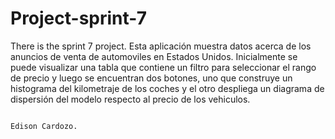 # Project-sprint-7
There is the sprint 7 project.
Esta aplicación muestra datos acerca de los anuncios de venta de automoviles en Estados Unidos. Inicialmente se puede visualizar una tabla que contiene un filtro para seleccionar el rango de precio y luego se encuentran dos botones, uno que construye un histograma del kilometraje de los coches y el otro despliega un diagrama de dispersión del modelo respecto al precio de los vehiculos.

                                                                                                                     Edison Cardozo.